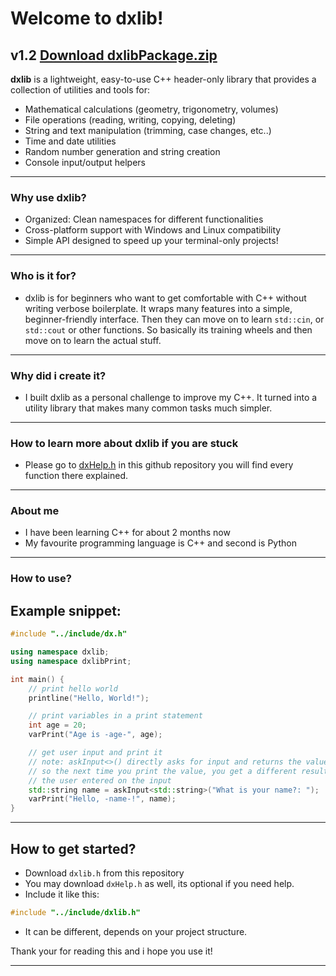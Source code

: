 # Welcome to dxlib!
## v1.2 [Download dxlibPackage.zip](https://github.com/Lsfr271/dxlib/raw/main/dxlibPackage.zip)

**dxlib** is a lightweight, easy-to-use C++ header-only library that provides a collection of utilities and tools for:

- Mathematical calculations (geometry, trigonometry, volumes)
- File operations (reading, writing, copying, deleting)
- String and text manipulation (trimming, case changes, etc..)
- Time and date utilities
- Random number generation and string creation
- Console input/output helpers

---

### Why use dxlib?

- Organized: Clean namespaces for different functionalities
- Cross-platform support with Windows and Linux compatibility
- Simple API designed to speed up your terminal-only projects!

---

### Who is it for?

- dxlib is for beginners who want to get comfortable with C++
without writing verbose boilerplate. It wraps many features into a simple, beginner-friendly interface.
Then they can move on to learn `std::cin`, or `std::cout` or other functions. So basically its
training wheels and then move on to learn the actual stuff.

---

### Why did i create it?

- I built dxlib as a personal challenge to improve my C++.
It turned into a utility library that makes many common tasks much simpler.

---

### How to learn more about dxlib if you are stuck

- Please go to [dxHelp.h](https://github.com/Lsfr271/dxlib/blob/main/dxlibPackage.zip/include/dxHelp.h) in this github repository
you will find every function there explained.

---

### About me

- I have been learning C++ for about 2 months now
- My favourite programming language is C++ and second is Python

---

### How to use?
## Example snippet:

```cpp
#include "../include/dx.h"

using namespace dxlib;
using namespace dxlibPrint;

int main() {
    // print hello world
    printline("Hello, World!");

    // print variables in a print statement
    int age = 20;
    varPrint("Age is -age-", age);

    // get user input and print it
    // note: askInput<>() directly asks for input and returns the value,
    // so the next time you print the value, you get a different result depending on what
    // the user entered on the input
    std::string name = askInput<std::string>("What is your name?: ");
    varPrint("Hello, -name-!", name);
}
```

---

## How to get started?
- Download `dxlib.h` from this repository
- You may download `dxHelp.h` as well, its optional if you need help.
- Include it like this:
```cpp
#include "../include/dxlib.h"
```
- It can be different, depends on your project structure.

Thank your for reading this and i hope you use it!

---
